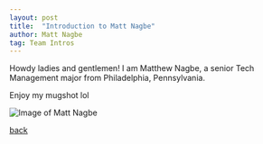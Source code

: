 ```yaml
---
layout: post
title:  "Introduction to Matt Nagbe"
author: Matt Nagbe
tag: Team Intros
---
```


Howdy ladies and gentlemen!
I am Matthew Nagbe, a senior Tech Management major
from Philadelphia, Pennsylvania.

Enjoy my mugshot lol

![Image of Matt Nagbe](/Project2/assets/images/nagbe.png)

[back](/Project2/postspace)
